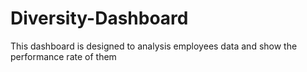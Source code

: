 # Diversity-Dashboard
This dashboard is designed to analysis employees data and show the performance rate of them
